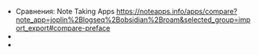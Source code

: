 - Сравнения: Note Taking Apps https://noteapps.info/apps/compare?note_app=joplin%2Blogseq%2Bobsidian%2Broam&selected_group=import_export#compare-preface
-
-